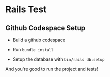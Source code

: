 # Rails Test

## Github Codespace Setup

- Build a github codespace

- Run `bundle install`

- Setup the database with `bin/rails db:setup`

And you're good to run the project and tests!